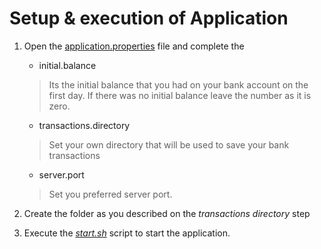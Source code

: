 # Setup & execution of Application

1. Open the [application.properties](../config/application.properties) file and complete the 
    - initial.balance 
    > Its the initial balance that you had on your bank account on the first day. 
    > If there was no initial balance leave the number as it is zero.
    - transactions.directory
    > Set your own directory that will be used to save your bank transactions
    - server.port
    > Set you preferred server port. 
    
2. Create the folder as you described on the *transactions directory* step

3. Execute the *[start.sh](../bin/start.sh)* script to start the application.